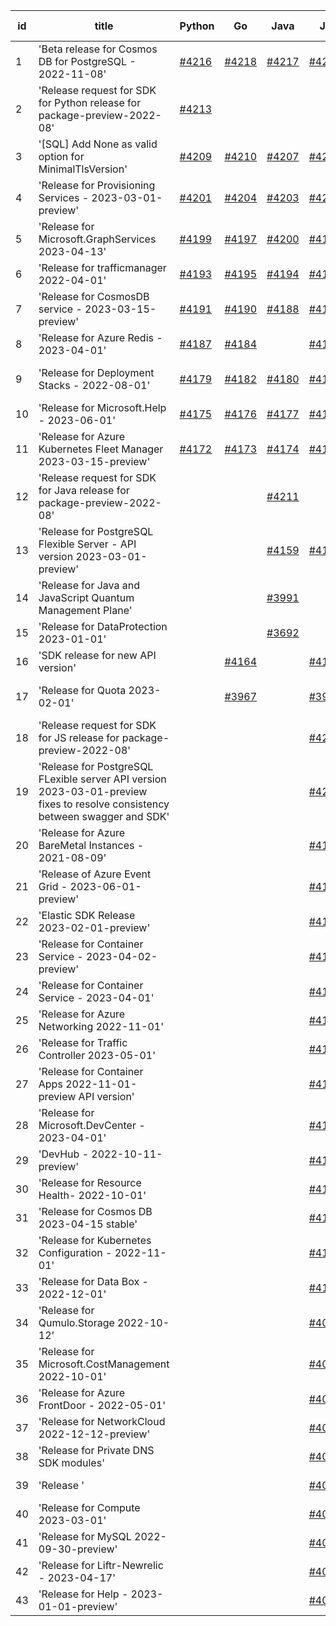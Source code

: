 | id | title | Python | Go | Java | Js | created date | target date | status |
| ------ | ------ | ------ | ------ | ------ | ------ | ------ | ------ | :-----: |
| 1 | 'Beta release for Cosmos DB for PostgreSQL - 2022-11-08'  | [#4216](https://github.com/Azure/sdk-release-request/issues/4216)  | [#4218](https://github.com/Azure/sdk-release-request/issues/4218)  | [#4217](https://github.com/Azure/sdk-release-request/issues/4217)  | [#4215](https://github.com/Azure/sdk-release-request/issues/4215)  | 05-30 | 06-23 |  |
| 2 | 'Release request for SDK for Python release for package-preview-2022-08'  | [#4213](https://github.com/Azure/sdk-release-request/issues/4213)  |  |  |  | 05-30 | 06-23 |  |
| 3 | '[SQL] Add None as valid option for MinimalTlsVersion'  | [#4209](https://github.com/Azure/sdk-release-request/issues/4209)  | [#4210](https://github.com/Azure/sdk-release-request/issues/4210)  | [#4207](https://github.com/Azure/sdk-release-request/issues/4207)  | [#4208](https://github.com/Azure/sdk-release-request/issues/4208)  | 05-29 | 06-23 |  |
| 4 | 'Release for Provisioning Services - 2023-03-01-preview'  | [#4201](https://github.com/Azure/sdk-release-request/issues/4201)  | [#4204](https://github.com/Azure/sdk-release-request/issues/4204)  | [#4203](https://github.com/Azure/sdk-release-request/issues/4203)  | [#4202](https://github.com/Azure/sdk-release-request/issues/4202)  | 05-25 | 06-23 |  |
| 5 | 'Release for Microsoft.GraphServices 2023-04-13'  | [#4199](https://github.com/Azure/sdk-release-request/issues/4199)  | [#4197](https://github.com/Azure/sdk-release-request/issues/4197)  | [#4200](https://github.com/Azure/sdk-release-request/issues/4200)  | [#4198](https://github.com/Azure/sdk-release-request/issues/4198)  | 05-25 | 06-23 |  |
| 6 | 'Release for trafficmanager 2022-04-01'  | [#4193](https://github.com/Azure/sdk-release-request/issues/4193)  | [#4195](https://github.com/Azure/sdk-release-request/issues/4195)  | [#4194](https://github.com/Azure/sdk-release-request/issues/4194)  | [#4196](https://github.com/Azure/sdk-release-request/issues/4196)  | 05-25 | 06-23 |  |
| 7 | 'Release for CosmosDB service - 2023-03-15-preview'  | [#4191](https://github.com/Azure/sdk-release-request/issues/4191)  | [#4190](https://github.com/Azure/sdk-release-request/issues/4190)  | [#4188](https://github.com/Azure/sdk-release-request/issues/4188)  | [#4189](https://github.com/Azure/sdk-release-request/issues/4189)  | 05-23 | 06-23 |  |
| 8 | 'Release for Azure Redis - 2023-04-01'  | [#4187](https://github.com/Azure/sdk-release-request/issues/4187)  | [#4184](https://github.com/Azure/sdk-release-request/issues/4184)  |  | [#4185](https://github.com/Azure/sdk-release-request/issues/4185)  | 05-22 | 06-23 |  |
| 9 | 'Release for Deployment Stacks - 2022-08-01'  | [#4179](https://github.com/Azure/sdk-release-request/issues/4179)  | [#4182](https://github.com/Azure/sdk-release-request/issues/4182)  | [#4180](https://github.com/Azure/sdk-release-request/issues/4180)  | [#4181](https://github.com/Azure/sdk-release-request/issues/4181)  | 05-18 | 06-23 | Hold on by Python/ |
| 10 | 'Release for Microsoft.Help - 2023-06-01'  | [#4175](https://github.com/Azure/sdk-release-request/issues/4175)  | [#4176](https://github.com/Azure/sdk-release-request/issues/4176)  | [#4177](https://github.com/Azure/sdk-release-request/issues/4177)  | [#4178](https://github.com/Azure/sdk-release-request/issues/4178)  | 05-18 | 06-23 |  |
| 11 | 'Release for Azure Kubernetes Fleet Manager 2023-03-15-preview'  | [#4172](https://github.com/Azure/sdk-release-request/issues/4172)  | [#4173](https://github.com/Azure/sdk-release-request/issues/4173)  | [#4174](https://github.com/Azure/sdk-release-request/issues/4174)  | [#4171](https://github.com/Azure/sdk-release-request/issues/4171)  | 05-18 | 06-23 |  |
| 12 | 'Release request for SDK for Java release for package-preview-2022-08'  |  |  | [#4211](https://github.com/Azure/sdk-release-request/issues/4211)  |  | 05-30 | 06-23 |  |
| 13 | 'Release for PostgreSQL Flexible Server - API version 2023-03-01-preview'  |  |  | [#4159](https://github.com/Azure/sdk-release-request/issues/4159)  | [#4157](https://github.com/Azure/sdk-release-request/issues/4157)  | 05-11 | 05-26 | Hold on by Java/ |
| 14 | 'Release for Java and JavaScript Quantum Management Plane'  |  |  | [#3991](https://github.com/Azure/sdk-release-request/issues/3991)  |  | 03-24 | 04-28 | Hold on by Java/ |
| 15 | 'Release for DataProtection 2023-01-01'  |  |  | [#3692](https://github.com/Azure/sdk-release-request/issues/3692)  |  | 01-24 | 02-24 |  |
| 16 | 'SDK release for new API version'  |  | [#4164](https://github.com/Azure/sdk-release-request/issues/4164)  |  | [#4162](https://github.com/Azure/sdk-release-request/issues/4162)  | 05-14 | 06-23 |  |
| 17 | 'Release for Quota 2023-02-01'  |  | [#3967](https://github.com/Azure/sdk-release-request/issues/3967)  |  | [#3968](https://github.com/Azure/sdk-release-request/issues/3968)  | 03-22 | 04-28 | Hold on by JS/Go/ |
| 18 | 'Release request for SDK for JS release for package-preview-2022-08'  |  |  |  | [#4212](https://github.com/Azure/sdk-release-request/issues/4212)  | 05-30 | 06-23 |  |
| 19 | 'Release for PostgreSQL FLexible server API version 2023-03-01-preview fixes to resolve consistency between swagger and SDK'  |  |  |  | [#4205](https://github.com/Azure/sdk-release-request/issues/4205)  | 05-26 | 06-23 |  |
| 20 | 'Release for Azure BareMetal Instances - 2021-08-09'  |  |  |  | [#4183](https://github.com/Azure/sdk-release-request/issues/4183)  | 05-19 | 06-23 |  |
| 21 | 'Release of Azure Event Grid - 2023-06-01-preview'  |  |  |  | [#4169](https://github.com/Azure/sdk-release-request/issues/4169)  | 05-16 | 06-23 |  |
| 22 | 'Elastic SDK Release 2023-02-01-preview'  |  |  |  | [#4156](https://github.com/Azure/sdk-release-request/issues/4156)  | 05-11 | 05-26 |  |
| 23 | 'Release for Container Service - 2023-04-02-preview'  |  |  |  | [#4146](https://github.com/Azure/sdk-release-request/issues/4146)  | 05-08 | 05-26 |  |
| 24 | 'Release for Container Service - 2023-04-01'  |  |  |  | [#4142](https://github.com/Azure/sdk-release-request/issues/4142)  | 05-08 | 05-26 |  |
| 25 | 'Release for Azure Networking 2022-11-01'  |  |  |  | [#4139](https://github.com/Azure/sdk-release-request/issues/4139)  | 05-07 | 05-26 |  |
| 26 | 'Release for Traffic Controller 2023-05-01'  |  |  |  | [#4136](https://github.com/Azure/sdk-release-request/issues/4136)  | 05-05 | 05-26 |  |
| 27 | 'Release for Container Apps 2022-11-01-preview API version'  |  |  |  | [#4133](https://github.com/Azure/sdk-release-request/issues/4133)  | 05-05 | 05-26 |  |
| 28 | 'Release for Microsoft.DevCenter - 2023-04-01'  |  |  |  | [#4127](https://github.com/Azure/sdk-release-request/issues/4127)  | 05-04 | 05-26 |  |
| 29 | 'DevHub - 2022-10-11-preview'  |  |  |  | [#4120](https://github.com/Azure/sdk-release-request/issues/4120)  | 05-01 | 05-26 |  |
| 30 | 'Release for Resource Health- 2022-10-01'  |  |  |  | [#4117](https://github.com/Azure/sdk-release-request/issues/4117)  | 05-01 | 05-26 |  |
| 31 | 'Release for Cosmos DB 2023-04-15 stable'  |  |  |  | [#4111](https://github.com/Azure/sdk-release-request/issues/4111)  | 04-28 | 05-26 |  |
| 32 | 'Release for Kubernetes Configuration - 2022-11-01'  |  |  |  | [#4107](https://github.com/Azure/sdk-release-request/issues/4107)  | 04-28 | 05-26 |  |
| 33 | 'Release for Data Box - 2022-12-01'  |  |  |  | [#4102](https://github.com/Azure/sdk-release-request/issues/4102)  | 04-27 | 05-26 |  |
| 34 | 'Release for Qumulo.Storage 2022-10-12'  |  |  |  | [#4096](https://github.com/Azure/sdk-release-request/issues/4096)  | 04-26 | 05-26 |  |
| 35 | 'Release for Microsoft.CostManagement 2022-10-01'  |  |  |  | [#4088](https://github.com/Azure/sdk-release-request/issues/4088)  | 04-25 | 05-26 |  |
| 36 | 'Release for Azure FrontDoor - 2022-05-01'  |  |  |  | [#4076](https://github.com/Azure/sdk-release-request/issues/4076)  | 04-23 | 05-26 |  |
| 37 | 'Release for NetworkCloud 2022-12-12-preview'  |  |  |  | [#4073](https://github.com/Azure/sdk-release-request/issues/4073)  | 04-21 | 05-26 |  |
| 38 | 'Release for Private DNS SDK modules'  |  |  |  | [#4067](https://github.com/Azure/sdk-release-request/issues/4067)  | 04-20 | 05-26 |  |
| 39 | 'Release '  |  |  |  | [#4063](https://github.com/Azure/sdk-release-request/issues/4063)  | 04-18 | 05-26 |  |
| 40 | 'Release for Compute 2023-03-01'  |  |  |  | [#4060](https://github.com/Azure/sdk-release-request/issues/4060)  | 04-18 | 05-26 |  |
| 41 | 'Release for MySQL 2022-09-30-preview'  |  |  |  | [#4056](https://github.com/Azure/sdk-release-request/issues/4056)  | 04-18 | 05-26 |  |
| 42 | 'Release for Liftr-Newrelic - 2023-04-17'  |  |  |  | [#4053](https://github.com/Azure/sdk-release-request/issues/4053)  | 04-17 | 05-26 |  |
| 43 | 'Release for Help - 2023-01-01-preview'  |  |  |  | [#4034](https://github.com/Azure/sdk-release-request/issues/4034)  | 04-12 | 04-28 |  |
